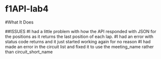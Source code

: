 # f1API-lab4
#What It Does

##ISSUES
#I had a little problem with how the API responded with JSON for the positions as it returns the last position of each lap. 
#I had an error with status code returns and it just started working again for no reason
#I had made an error in the circuit list and fixed it to use the meeting_name rather than circuit_short_name